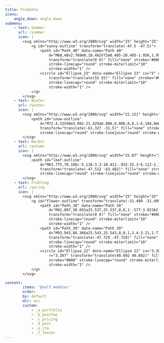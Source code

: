```yaml
---
title: Produkte
icons: 
    angle_down: angle-down
submenu:
    - text: Sommer
      url: /summer
      icon: |
        <svg xmlns="http://www.w3.org/2000/svg" width="25" height="25" viewBox="0 0 25 25">
            <g id="sunny-outline" transform="translate(-47.5 -47.5)">
                <path id="Path_40" data-name="Path 40"
                    d="M60,48v2.769m0,18.462V72m8.485-20.485-1.958,1.958M53.473,66.527l-1.958,1.958M72,60H69.231M50.769,60H48m20.485,8.485-1.958-1.958M53.473,53.473l-1.958-1.958"
                    transform="translate(0 0)" fill="none" stroke="#000"
                    stroke-linecap="round" stroke-miterlimit="10"
                    stroke-width="1" />
                <circle id="Ellipse_23" data-name="Ellipse 23" cx="5" cy="5" r="5"
                    transform="translate(55 55)" fill="none" stroke="#000"
                    stroke-linecap="round" stroke-miterlimit="10"
                    stroke-width="1" />
            </g>
        </svg>
    - text: Winter
      url: /winter
      icon: |
        <svg xmlns="http://www.w3.org/2000/svg" width="22.151" height="25" viewBox="0 0 22.151 25">
            <path id="snow-outline"
                d="M72.4,32V56m3.092-21.429a6.006,6.006,0,0,1-6.184,0m0,18.857a6.006,6.006,0,0,1,6.184,0M82.795,38,62.01,50m20.1-8.036a6,6,0,0,1-3.092-5.357m-16.33,9.429a6,6,0,0,1,3.092,5.357M62.01,38,82.795,50m-20.1-8.036a6,6,0,0,0,3.092-5.357m16.33,9.429a6,6,0,0,0-3.092,5.357"
                transform="translate(-61.327 -31.5)" fill="none" stroke="#000"
                stroke-linecap="round" stroke-linejoin="round" stroke-width="1" />
        </svg>
    - text: Herbst
      url: /autumn
      icon: |
        <svg xmlns="http://www.w3.org/2000/svg" width="25.07" height="23.1" viewBox="0 0 25.07 23.1">
            <path id="leaf-outline"
                d="M63.775,70.186c-5.116-3.3-10.411-.932-15.3-6.112-1.14-1.209-.478,13.554,5.646,19.149,4.477,4.086,11.39,3.631,13.721-.341S68.891,73.49,63.775,70.186Zm-8.569,4.7a29.961,29.961,0,0,0,16.806,8.461"
                transform="translate(-47.512 -63.482)" fill="none" stroke="#000"
                stroke-linecap="round" stroke-linejoin="round" stroke-width="1" />
        </svg>
    - text: Frühling
      url: /spring
      icon: |
        <svg xmlns="http://www.w3.org/2000/svg" width="25" height="25" viewBox="0 0 25 25">
            <g id="flower-outline" transform="translate(-31.499 -31.499)">
                <path id="Path_38" data-name="Path 38"
                    d="M41.807,38.691a25.537,25.537,0,0,1-.577-3.923A2.751,2.751,0,0,1,44,32h0a2.788,2.788,0,0,1,2.769,2.769,26.036,26.036,0,0,1-.577,3.923M41.807,49.307a25.36,25.36,0,0,0-.577,3.923A2.751,2.751,0,0,0,44,56h0a2.788,2.788,0,0,0,2.769-2.769,26.017,26.017,0,0,0-.577-3.923m3.116-7.5a25.36,25.36,0,0,1,3.923-.577A2.751,2.751,0,0,1,56,44h0a2.788,2.788,0,0,1-2.769,2.769,26.036,26.036,0,0,1-3.923-.577M38.691,41.806a25.511,25.511,0,0,0-3.923-.576A2.751,2.751,0,0,0,32,44h0a2.788,2.788,0,0,0,2.769,2.769,26.036,26.036,0,0,0,3.923-.577"
                    transform="translate(0 0)" fill="none" stroke="#000"
                    stroke-linecap="round" stroke-miterlimit="10"
                    stroke-width="1" />
                <path id="Path_39" data-name="Path 39"
                    d="M93.943,86.366a25.543,25.543,0,0,1,2.4-3.21,2.779,2.779,0,0,1,3.956,0h0a2.817,2.817,0,0,1,0,3.957,26.215,26.215,0,0,1-3.21,2.4m-10.725,4.43a25.541,25.541,0,0,0-3.21,2.4,2.779,2.779,0,0,0,0,3.957h0a2.816,2.816,0,0,0,3.956,0,26.216,26.216,0,0,0,2.4-3.21m7.577-3.148a25.538,25.538,0,0,1,3.21,2.4,2.779,2.779,0,0,1,0,3.957h0a2.816,2.816,0,0,1-3.956,0,26.2,26.2,0,0,1-2.4-3.21M89.513,86.366a25.775,25.775,0,0,0-2.4-3.21,2.779,2.779,0,0,0-3.956,0h0a2.817,2.817,0,0,0,0,3.957,26.408,26.408,0,0,0,3.21,2.4"
                    transform="translate(-47.729 -47.729)" fill="none" stroke="#000"
                    stroke-linecap="round" stroke-miterlimit="10"
                    stroke-width="1" />
                <circle id="Ellipse_22" data-name="Ellipse 22" cx="3.307" cy="3.307"
                    r="3.307" transform="translate(40.692 40.692)" fill="none"
                    stroke="#000" stroke-linecap="round" stroke-miterlimit="10"
                    stroke-width="1" />
            </g>
        </svg>

content: 
        items: '@self.modular'
        order:
        by: default
        dir: asc
        custom:
            - _a_portfolio
            - _b_postTwo
            - _c_pricing
            - _d_post
            - _e_cta
            - _f_footer
---
```



